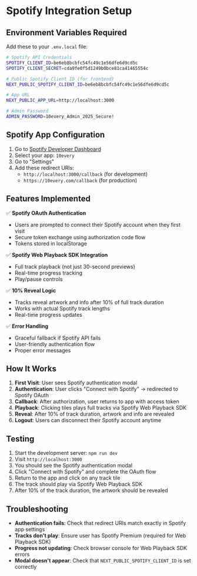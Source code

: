 # Spotify Integration Setup

## Environment Variables Required

Add these to your `.env.local` file:

```bash
# Spotify API Credentials
SPOTIFY_CLIENT_ID=be6eb8bcbfc54fc49c1e56dfe6d9cd5c
SPOTIFY_CLIENT_SECRET=cda9fe0f5d1249b0bce81ca41465554c

# Public Spotify Client ID (for frontend)
NEXT_PUBLIC_SPOTIFY_CLIENT_ID=be6eb8bcbfc54fc49c1e56dfe6d9cd5c

# App URL
NEXT_PUBLIC_APP_URL=http://localhost:3000

# Admin Password
ADMIN_PASSWORD=10every_Admin_2025_Secure!
```

## Spotify App Configuration

1. Go to [Spotify Developer Dashboard](https://developer.spotify.com/dashboard)
2. Select your app: `10every`
3. Go to "Settings"
4. Add these redirect URIs:
   - `http://localhost:3000/callback` (for development)
   - `https://10every.com/callback` (for production)

## Features Implemented

✅ **Spotify OAuth Authentication**
- Users are prompted to connect their Spotify account when they first visit
- Secure token exchange using authorization code flow
- Tokens stored in localStorage

✅ **Spotify Web Playback SDK Integration**
- Full track playback (not just 30-second previews)
- Real-time progress tracking
- Play/pause controls

✅ **10% Reveal Logic**
- Tracks reveal artwork and info after 10% of full track duration
- Works with actual Spotify track lengths
- Real-time progress updates

✅ **Error Handling**
- Graceful fallback if Spotify API fails
- User-friendly authentication flow
- Proper error messages

## How It Works

1. **First Visit**: User sees Spotify authentication modal
2. **Authentication**: User clicks "Connect with Spotify" → redirected to Spotify OAuth
3. **Callback**: After authorization, user returns to app with access token
4. **Playback**: Clicking tiles plays full tracks via Spotify Web Playback SDK
5. **Reveal**: After 10% of track duration, artwork and info are revealed
6. **Logout**: Users can disconnect their Spotify account anytime

## Testing

1. Start the development server: `npm run dev`
2. Visit `http://localhost:3000`
3. You should see the Spotify authentication modal
4. Click "Connect with Spotify" and complete the OAuth flow
5. Return to the app and click on any track tile
6. The track should play via Spotify Web Playback SDK
7. After 10% of the track duration, the artwork should be revealed

## Troubleshooting

- **Authentication fails**: Check that redirect URIs match exactly in Spotify app settings
- **Tracks don't play**: Ensure user has Spotify Premium (required for Web Playback SDK)
- **Progress not updating**: Check browser console for Web Playback SDK errors
- **Modal doesn't appear**: Check that `NEXT_PUBLIC_SPOTIFY_CLIENT_ID` is set correctly
